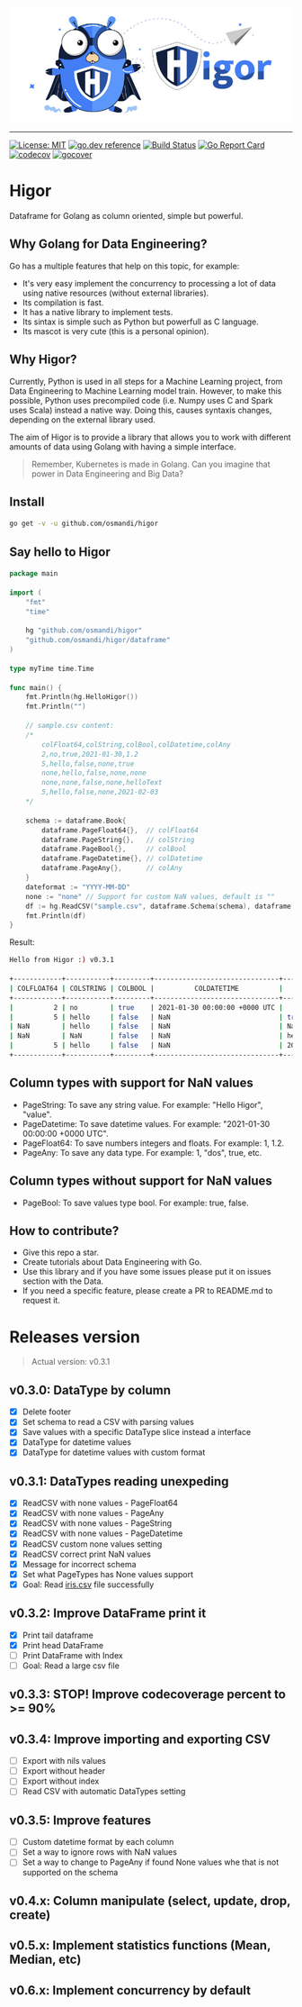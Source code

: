 ![higor_logo](higor_logo.jpg)

------

[![License: MIT](https://img.shields.io/badge/License-MIT-yellow.svg)](https://opensource.org/licenses/MIT) 
[![go.dev reference](https://img.shields.io/badge/go.dev-reference-007d9c?logo=go&logoColor=white&style=flat-square)](https://pkg.go.dev/github.com/osmandi/higor)
[![Build Status](https://travis-ci.com/osmandi/higor.svg?branch=master)](https://travis-ci.com/osmandi/higor)
[![Go Report Card](https://goreportcard.com/badge/github.com/osmandi/higor)](https://goreportcard.com/report/github.com/osmandi/higor)
[![codecov](https://codecov.io/gh/osmandi/higor/branch/master/graph/badge.svg)](https://codecov.io/gh/osmandi/higor)
[![gocover](https://gocover.io/_badge/github.com/osmandi/higor?nocache=wapty)](https://gocover.io/github.com/osmandi/higor?nocache=wapty)

# Higor

Dataframe for Golang as column oriented, simple but powerful.

## Why Golang for Data Engineering?

Go has a multiple features that help on this topic, for example:
- It's very easy implement the concurrency to processing a lot of data using native resources (without external libraries).
- Its compilation is fast.
- It has a native library to implement tests.
- Its sintax is simple such as Python but powerfull as C language.
- Its mascot is very cute (this is a personal opinion).

## Why Higor?

Currently, Python is used in all steps for a Machine Learning project, from Data Engineering to Machine Learning model train. However, to make this possible, Python uses precompiled code (i.e. Numpy uses C and Spark uses Scala) instead a native way. Doing this, causes syntaxis changes, depending on the external library used.

The aim of Higor is to provide a library that allows you to work with different amounts of data using Golang with having a simple interface.

> Remember, Kubernetes is made in Golang. Can you imagine that power in Data Engineering and Big Data?

## Install

```Bash
go get -v -u github.com/osmandi/higor
```

## Say hello to Higor

```Go
package main

import (
	"fmt"
	"time"

	hg "github.com/osmandi/higor"
	"github.com/osmandi/higor/dataframe"
)

type myTime time.Time

func main() {
	fmt.Println(hg.HelloHigor())
	fmt.Println("")

	// sample.csv content:
	/*
		colFloat64,colString,colBool,colDatetime,colAny
		2,no,true,2021-01-30,1.2
		5,hello,false,none,true
		none,hello,false,none,none
		none,none,false,none,helloText
		5,hello,false,none,2021-02-03
	*/

	schema := dataframe.Book{
		dataframe.PageFloat64{},  // colFloat64
		dataframe.PageString{},   // colString
		dataframe.PageBool{},     // colBool
		dataframe.PageDatetime{}, // colDatetime
		dataframe.PageAny{},      // colAny
	}
	dateformat := "YYYY-MM-DD"
	none := "none" // Support for custom NaN values, default is ""
	df := hg.ReadCSV("sample.csv", dataframe.Schema(schema), dataframe.Dateformat(dateformat), dataframe.None(none))
	fmt.Println(df)
}
```

Result:

```Bash
Hello from Higor :) v0.3.1

+------------+-----------+---------+-------------------------------+------------+
| COLFLOAT64 | COLSTRING | COLBOOL |          COLDATETIME          |   COLANY   |
+------------+-----------+---------+-------------------------------+------------+
|          2 | no        | true    | 2021-01-30 00:00:00 +0000 UTC |        1.2 |
|          5 | hello     | false   | NaN                           | true       |
| NaN        | hello     | false   | NaN                           | NaN        |
| NaN        | NaN       | false   | NaN                           | helloText  |
|          5 | hello     | false   | NaN                           | 2021-02-03 |
+------------+-----------+---------+-------------------------------+------------+
```

## Column types with support for NaN values
- PageString: To save any string value. For example: "Hello Higor", "value".
- PageDatetime: To save datetime values. For example: "2021-01-30 00:00:00 +0000 UTC".
- PageFloat64: To save numbers integers and floats. For example: 1, 1.2.
- PageAny: To save any data type. For example: 1, "dos", true, etc.

## Column types without support for NaN values
- PageBool: To save values type bool. For example: true, false.

## How to contribute?
- Give this repo a star.
- Create tutorials about Data Engineering with Go.
- Use this library and if you have some issues please put it on issues section with the Data.
- If you need a specific feature, please create a PR to README.md to request it.

# Releases version

> Actual version: v0.3.1

## v0.3.0: DataType by column
- [x] Delete footer
- [x] Set schema to read a CSV with parsing values
- [x] Save values with a specific DataType slice instead a interface
- [x] DataType for datetime values
- [x] DataType for datetime values with custom format

## v0.3.1: DataTypes reading unexpeding
- [x] ReadCSV with none values - PageFloat64
- [x] ReadCSV with none values - PageAny
- [x] ReadCSV with none values - PageString
- [x] ReadCSV with none values - PageDatetime
- [x] ReadCSV custom none values setting
- [x] ReadCSV correct print NaN values
- [x] Message for incorrect schema
- [x] Set what PageTypes has None values support
- [x] Goal: Read [iris.csv](https://gist.github.com/netj/8836201) file successfully

## v0.3.2: Improve DataFrame print it
- [x] Print tail dataframe
- [x] Print head DataFrame
- [ ] Print DataFrame with Index
- [ ] Goal: Read a large csv file

## v0.3.3: STOP! Improve codecoverage percent to >= 90%

## v0.3.4: Improve importing and exporting CSV
- [ ] Export with nils values
- [ ] Export without header
- [ ] Export without index
- [ ] Read CSV with automatic DataTypes setting

## v0.3.5: Improve features
- [ ] Custom datetime format by each column
- [ ] Set a way to ignore rows with NaN values
- [ ] Set a way to change to PageAny if found None values whe that is not supported on the schema

## v0.4.x: Column manipulate (select, update, drop, create)

## v0.5.x: Implement statistics functions (Mean, Median, etc)

## v0.6.x: Implement concurrency by default
